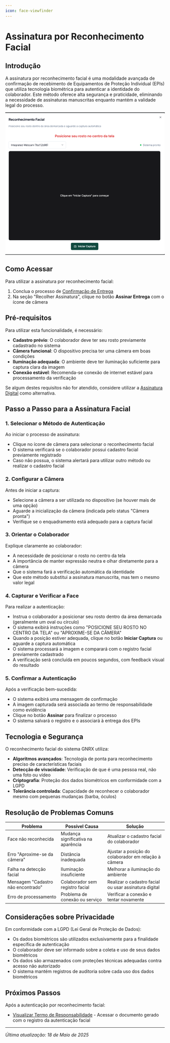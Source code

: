 ```yaml
---
icon: face-viewfinder
---
```


# Assinatura por Reconhecimento Facial

## Introdução

A assinatura por reconhecimento facial é uma modalidade avançada de confirmação de recebimento de Equipamentos de Proteção Individual (EPIs) que utiliza tecnologia biométrica para autenticar a identidade do colaborador. Este método oferece alta segurança e praticidade, eliminando a necessidade de assinaturas manuscritas enquanto mantém a validade legal do processo.

![Interface de Reconhecimento Facial](<../../.gitbook/assets/image (54).png>)

## Como Acessar

Para utilizar a assinatura por reconhecimento facial:

1. Conclua o processo de [Confirmação de Entrega](../entrega/confirmar-entrega.md)
2. Na seção "Recolher Assinatura", clique no botão **Assinar Entrega** com o ícone de câmera

## Pré-requisitos

Para utilizar esta funcionalidade, é necessário:

* **Cadastro prévio**: O colaborador deve ter seu rosto previamente cadastrado no sistema
* **Câmera funcional**: O dispositivo precisa ter uma câmera em boas condições
* **Iluminação adequada**: O ambiente deve ter iluminação suficiente para captura clara da imagem
* **Conexão estável**: Recomenda-se conexão de internet estável para processamento da verificação

Se algum destes requisitos não for atendido, considere utilizar a [Assinatura Digital](assinatura-digital.md) como alternativa.

## Passo a Passo para a Assinatura Facial

### 1. Selecionar o Método de Autenticação

Ao iniciar o processo de assinatura:

* Clique no ícone de câmera para selecionar o reconhecimento facial
* O sistema verificará se o colaborador possui cadastro facial previamente registrado
* Caso não possua, o sistema alertará para utilizar outro método ou realizar o cadastro facial

### 2. Configurar a Câmera

Antes de iniciar a captura:

* Selecione a câmera a ser utilizada no dispositivo (se houver mais de uma opção)
* Aguarde a inicialização da câmera (indicada pelo status "Câmera pronta")
* Verifique se o enquadramento está adequado para a captura facial

### 3. Orientar o Colaborador

Explique claramente ao colaborador:

* A necessidade de posicionar o rosto no centro da tela
* A importância de manter expressão neutra e olhar diretamente para a câmera
* Que o sistema fará a verificação automática da identidade
* Que este método substitui a assinatura manuscrita, mas tem o mesmo valor legal

### 4. Capturar e Verificar a Face

Para realizar a autenticação:

* Instrua o colaborador a posicionar seu rosto dentro da área demarcada (geralmente um oval ou círculo)
* O sistema exibirá instruções como "POSICIONE SEU ROSTO NO CENTRO DA TELA" ou "APROXIME-SE DA CÂMERA"
* Quando a posição estiver adequada, clique no botão **Iniciar Captura** ou aguarde a captura automática
* O sistema processará a imagem e comparará com o registro facial previamente cadastrado
* A verificação será concluída em poucos segundos, com feedback visual do resultado

### 5. Confirmar a Autenticação

Após a verificação bem-sucedida:

* O sistema exibirá uma mensagem de confirmação
* A imagem capturada será associada ao termo de responsabilidade como evidência
* Clique no botão **Assinar** para finalizar o processo
* O sistema salvará o registro e o associará à entrega dos EPIs

## Tecnologia e Segurança

O reconhecimento facial do sistema GNRX utiliza:

* **Algoritmos avançados**: Tecnologia de ponta para reconhecimento preciso de características faciais
* **Detecção de vivacidade**: Verificação de que é uma pessoa real, não uma foto ou vídeo
* **Criptografia**: Proteção dos dados biométricos em conformidade com a LGPD
* **Tolerância controlada**: Capacidade de reconhecer o colaborador mesmo com pequenas mudanças (barba, óculos)

## Resolução de Problemas Comuns

| Problema                           | Possível Causa                     | Solução                                               |
| ---------------------------------- | ---------------------------------- | ----------------------------------------------------- |
| Face não reconhecida               | Mudança significativa na aparência | Atualizar o cadastro facial do colaborador            |
| Erro "Aproxime-se da câmera"       | Distância inadequada               | Ajustar a posição do colaborador em relação à câmera  |
| Falha na detecção facial           | Iluminação insuficiente            | Melhorar a iluminação do ambiente                     |
| Mensagem "Cadastro não encontrado" | Colaborador sem registro facial    | Realizar o cadastro facial ou usar assinatura digital |
| Erro de processamento              | Problema de conexão ou serviço     | Verificar a conexão e tentar novamente                |

## Considerações sobre Privacidade

Em conformidade com a LGPD (Lei Geral de Proteção de Dados):

* Os dados biométricos são utilizados exclusivamente para a finalidade específica de autenticação
* O colaborador deve ser informado sobre a coleta e uso de seus dados biométricos
* Os dados são armazenados com proteções técnicas adequadas contra acesso não autorizado
* O sistema mantém registros de auditoria sobre cada uso dos dados biométricos

## Próximos Passos

Após a autenticação por reconhecimento facial:

* [Visualizar Termo de Responsabilidade](termo-responsabilidade.md) - Acessar o documento gerado com o registro da autenticação facial

***

_Última atualização: 18 de Maio de 2025_
